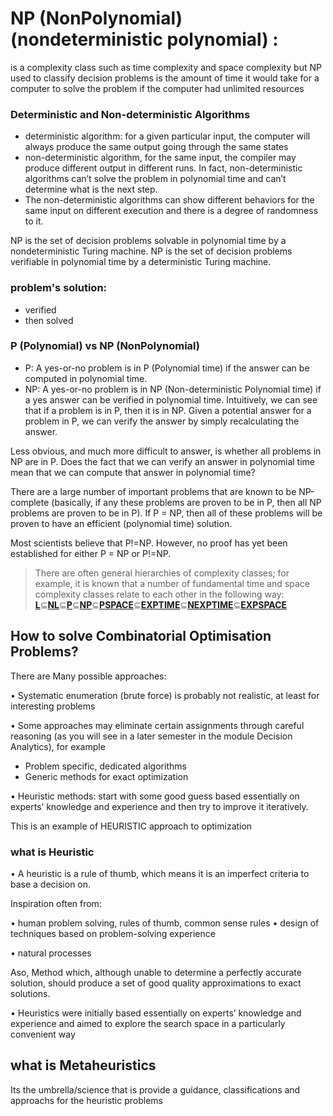 # NP (NonPolynomial) (nondeterministic polynomial) :
is a complexity class such as time complexity and space complexity but NP used to classify decision problems
is the amount of time it would take for a computer to solve the problem if the computer had unlimited resources



### Deterministic and Non-deterministic Algorithms
- deterministic algorithm: for a given particular input, the computer will always produce the same output going through the same states
- non-deterministic algorithm, for the same input, the compiler may produce different output in different runs. In fact, non-deterministic algorithms can’t solve the problem in polynomial time and can’t determine what is the next step.
- The non-deterministic algorithms can show different behaviors for the same input on different execution and there is a degree of randomness to it.

NP is the set of decision problems solvable in polynomial time by a nondeterministic Turing machine.
NP is the set of decision problems verifiable in polynomial time by a deterministic Turing machine.



### problem's solution:
- verified
- then solved

### P (Polynomial) vs NP (NonPolynomial) 
- P: A yes-or-no problem is in P (Polynomial time) if the answer can be computed in polynomial time.
- NP: A yes-or-no problem is in NP (Non-deterministic Polynomial time) if a yes answer can be verified in polynomial time.
Intuitively, we can see that if a problem is in P, then it is in NP. Given a potential answer for a problem in P, we can verify the answer by simply recalculating the answer.

Less obvious, and much more difficult to answer, is whether all problems in NP are in P. Does the fact that we can verify an answer in polynomial time mean that we can compute that answer in polynomial time?

There are a large number of important problems that are known to be NP-complete (basically, if any these problems are proven to be in P, then all NP problems are proven to be in P). If P = NP, then all of these problems will be proven to have an efficient (polynomial time) solution.

Most scientists believe that P!=NP. However, no proof has yet been established for either P = NP or P!=NP.

> There are often general hierarchies of complexity classes; for example, it is known that a number of fundamental time and space complexity classes relate to each other in the following way:
[**L**](https://en.wikipedia.org/wiki/L_(complexity) "L (complexity)")⊆**[NL](https://en.wikipedia.org/wiki/NL_(complexity) "NL (complexity)")**⊆**[P](https://en.wikipedia.org/wiki/P_(complexity) "P (complexity)")**⊆**[NP](https://en.wikipedia.org/wiki/NP_(complexity) "NP (complexity)")**⊆**[PSPACE](https://en.wikipedia.org/wiki/PSPACE "PSPACE")**⊆**[EXPTIME](https://en.wikipedia.org/wiki/EXPTIME "EXPTIME")**⊆**[NEXPTIME](https://en.wikipedia.org/wiki/NEXPTIME "NEXPTIME")**⊆**[EXPSPACE](https://en.wikipedia.org/wiki/EXPSPACE "EXPSPACE")**

## How to solve Combinatorial Optimisation Problems?
There are Many possible approaches:

• Systematic enumeration (brute force) is probably not realistic, at least for interesting problems

• Some approaches may eliminate certain assignments through careful reasoning (as you will see in a later semester in the module Decision Analytics), for example
-  Problem specific, dedicated algorithms 
- Generic methods for exact optimization

• Heuristic methods: start with some good guess based essentially on experts’ knowledge and experience and then try to improve it iteratively.

This is an example of HEURISTIC approach to optimization


### what is Heuristic
• A heuristic is a rule of thumb, which means it is an imperfect criteria to base a decision on.

Inspiration often from: 

• human problem solving, rules of thumb, common sense rules • design of techniques based on problem-solving experience

• natural processes


Aso, Method which, although unable to determine a perfectly accurate solution, should produce a set of good quality approximations to exact solutions.

• Heuristics were initially based essentially on experts’ knowledge and experience and aimed to explore the search space in a particularly convenient way

## what is Metaheuristics
Its the umbrella/science that is provide a guidance, classifications and approachs for the heuristic problems
